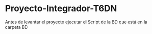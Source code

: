 # Proyecto-Integrador-T6DN
Antes de levantar el proyecto ejecutar el Script de la BD que está en la carpeta BD
